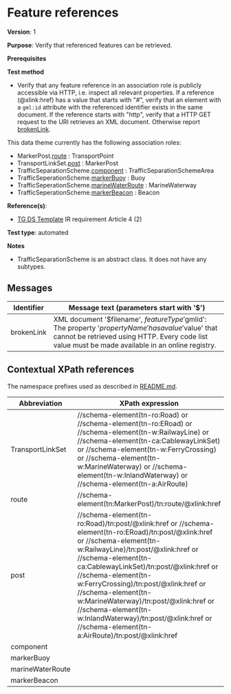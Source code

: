 # Feature references

**Version**: 1

**Purpose**: Verify that referenced features can be retrieved.

**Prerequisites**

**Test method**

* Verify that any feature reference in an association role is publicly accessible via HTTP, i.e. inspect all relevant properties. If a reference (@xlink:href) has a value that starts with "#", verify that an element with a `gml:id` attribute with the referenced identifier exists in the same document. If the reference starts with "http", verify that a HTTP GET request to the URI retrieves an XML document. Otherwise report [brokenLink](#brokenLink).

This data theme currently has the following association roles:

* MarkerPost.[route](#route) : TransportPoint
* TransportLinkSet.[post](#post) : MarkerPost
* TrafficSeparationScheme.[component](#component) : TrafficSeparationSchemeArea
* TrafficSeperationScheme.[markerBuoy](#markerBuoy) : Buoy
* TrafficSeperationScheme.[marineWaterRoute](#marineWaterRoute) : MarineWaterway
* TrafficSeperationScheme.[markerBeacon](#markerBeacon) : Beacon

**Reference(s)**: 

* [TG DS Template](http://inspire.ec.europa.eu/id/ats/data-tn/3.2/tn-ia/README#ref_TG_DS_tmpl) IR requirement Article 4 (2)

**Test type**: automated

**Notes**

* TrafficSeparationScheme is an abstract class. It does not have any subtypes.

## Messages

Identifier  |  Message text (parameters start with '$')
---------------------------------------------------------- | -------------------------------------------------------------------------
brokenLink <a name="brokenLink"/>  |  XML document '$filename', $featureType '$gmlid': The property '$propertyName' has a value '$value' that cannot be retrieved using HTTP. Every code list value must be made available in an online registry. 

## Contextual XPath references

The namespace prefixes used as described in [README.md](http://inspire.ec.europa.eu/id/ats/data-tn/3.2/tn-ia/README#namespaces).

Abbreviation                                               |  XPath expression
---------------------------------------------------------- | -------------------------------------------------------------------------
TransportLinkSet <a name="TransportLinkSet"></a> 	| 	//schema-element(tn-ro:Road) or //schema-element(tn-ro:ERoad) or //schema-element(tn-w:RailwayLine) or //schema-element(tn-ca:CablewayLinkSet) or //schema-element(tn-w:FerryCrossing) or //schema-element(tn-w:MarineWaterway) or //schema-element(tn-w:InlandWaterway) or //schema-element(tn-a:AirRoute)
route <a name ="route"></a>	| //schema-element(tn:MarkerPost)/tn:route/@xlink:href
post <a name ="post"></a>	| //schema-element(tn-ro:Road)/tn:post/@xlink:href or //schema-element(tn-ro:ERoad)/tn:post/@xlink:href or //schema-element(tn-w:RailwayLine)/tn:post/@xlink:href or //schema-element(tn-ca:CablewayLinkSet)/tn:post/@xlink:href or //schema-element(tn-w:FerryCrossing)/tn:post/@xlink:href or //schema-element(tn-w:MarineWaterway)/tn:post/@xlink:href or //schema-element(tn-w:InlandWaterway)/tn:post/@xlink:href or //schema-element(tn-a:AirRoute)/tn:post/@xlink:href
component <a name ="component"></a>	| 
markerBuoy <a name ="markerBuoy"></a>	| 
marineWaterRoute <a name ="marineWaterRoute"></a>	| 
markerBeacon <a name ="markerBeacon"></a>	| 